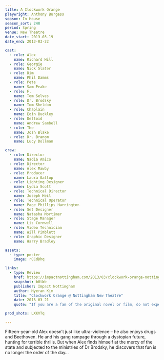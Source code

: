 ```yaml
---
title: A Clockwork Orange
playwright: Anthony Burgess
season: In House
season_sort: 240
period: Spring
venue: New Theatre
date_start: 2013-03-19
date_end: 2013-03-22

cast:
  - role: Alex
    name: Richard Hill
  - role: Georgie
    name: Nick Slater
  - role: Dim
    name: Phil Damms
  - role: Pete
    name: Sam Peake
  - role: F.
    name: Tom Selves
  - role: Dr. Brodsky
    name: Tom Sheldon
  - role: Chaplain
    name: Eoin Buckley
  - role: Deltoid
    name: Andrew Sambell
  - role: The
    name: Josh Blake
  - role: Dr. Branom
    name: Lucy Dollman

crew:
  - role: Director
    name: Nadia Amico
  - role: Director
    name: Alex Mawby
  - role: Producer
    name: Laura Gallop
  - role: Lighting Designer
    name: Lydia Scott
  - role: Technical Director
    name: Joseph Heil
  - role: Technical Operator
    name: Page Phillips Harrington
  - role: Set Designer
    name: Natasha Mortimer
  - role: Stage Manager
    name: Liz Cornwell
  - role: Video Technician
    name: Will Pimblett
  - role: Graphic Designer
    name: Harry Bradley

assets:
  - type: poster
    image: rCCdDhq

links:
  - type: Review
    href: https://impactnottingham.com/2013/03/clockwork-orange-nottingham-new-theatre/
    snapshot: b0tWe
    publisher: Impact Nottingham
    author: Hyeran Kim
    title: "Clockwork Orange @ Nottingham New Theatre"
    date: 2013-03-21
    quote: "If you are a fan of the original novel or film, do not expect a dramatic retelling, instead imagine it with a shot of youth and screwball animation."

prod_shots: LXKVTq

---
```


Fifteen-year-old Alex doesn’t just like ultra-violence – he also enjoys drugs and Beethoven. He and his gang rampage through a dystopian future, hunting for terrible thrills. But when Alex finds himself at the mercy of the state and subjected to the ministries of Dr Brodsky, he discovers that fun is no longer the order of the day…

